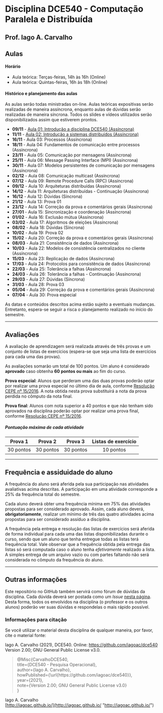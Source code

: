 # Disciplina DCE540 - Computação Paralela e Distribuída

## Prof. Iago A. Carvalho

## Aulas

#### Horário

  - Aula teórica: Terças-feiras, 14h às 16h (Online)
  - Aula teórica: Quintas-feiras, 16h às 18h (Online)
 
#### Histórico e planejamento das aulas

As aulas serão todas ministradas on-line. Aulas teóricas expositivas serão realizadas de maneira assíncrona, enquanto aulas de dúvidas serão realizadas de maneira síncrona.  Todos os slides e vídeos utilizados serão disponibilizados assim que estiverem prontos.

  - **09/11** - [Aula 01: Introdução a disciplina DCE540 (Assíncrona)](https://youtu.be/zsWpkaxGADE)
  - **11/11** - [Aula 02: Introdução a sistemas distribuídos (Assíncrona)](https://youtu.be/o95kWrMJDCE)
  - **16/11** - Aula 03: Processos (Assíncrona)
  - **18/11** - Aula 04: Fundamentos de comunicação entre processos (Assíncrona)
  - **23/11** - Aula 05: Comunicação por mensagens (Assíncrona)
  - **25/11** - Aula 06: Message Passing Interface (MPI) (Assíncrona)
  - **30/11** - Aula 07: Modelos persistentes de comunicação por mensagens (Assíncrona)
  - **02/12** - Aula 08: Comunicação multicast (Assíncrona)
  - **07/12** - Aula 09: Remote Procedure Calls (RPC) (Assíncrona)
  - **09/12** - Aula 10: Arquiteturas distribuídas (Assíncrona)
  - **14/12** - Aula 11: Arquiteturas distribuídas - Continuação (Assíncrona)
  - **16/12** - Aula 12: Dúvidas (Síncrona)
  - **21/12** - Aula 13: Prova 01
  - **23/12** - Aula 14: Correção da prova e comentários gerais (Assíncrona)
  - **27/01** - Aula 15: Sincronização e coordenação (Assíncrona)
  - **01/02** - Aula 16: Exclusão mútua (Assíncrona)
  - **03/02** - Aula 17: Algoritmos de eleições (Assíncrona)
  - **08/02** - Aula 18: Dúvidas (Síncrona)
  - **10/02** - Aula 19: Prova 02
  - **15/02** - Aula 20: Correção da prova e comentários gerais (Assíncrona)
  - **08/03** - Aula 21: Consistência de dados (Assíncrona)
  - **10/03** - Aula 22: Modelos de consistência centralizados no cliente (Assíncrona)
  - **15/03** - Aula 23: Replicação de dados (Assíncrona)
  - **17/03** - Aula 24: Protocolos para consistência de dados (Assíncrona)
  - **22/03** - Aula 25: Tolerância a falhas (Assíncrona)
  - **24/03** - Aula 26: Tolerância a falhas - Continuação (Assíncrona)
  - **29/03** - Aula 27: Dúvidas (Síncrona)
  - **31/03** - Aula 28: Prova 03
  - **05/04** - Aula 29: Correção da prova e comentários gerais (Assíncrona)
  - **07/04** - Aula 30: Prova especial

As datas e conteúdos descritos acima estão sujeito a eventuais mudanças. 
Entretanto, espera-se seguir a risca o planejamento realizado no início do semestre.

---

## Avaliações

A avaliação de aprendizagem será realizada através de três provas e um conjunto de listas de exercícios (espera-se que seja uma lista de exercícios para cada uma das provas).

As avaliações somarão um total de 100 pontos. Um aluno é considerado **aprovado** caso obtenha **60 pontos ou mais** ao fim do curso.

**Prova especial**: Alunos que perderam uma das duas provas poderão optar por realizar uma prova especial no último dia de aula, conforme [Resolução CEPE nº 15/2016](https://www.unifal-mg.edu.br/portal/wp-content/uploads/sites/52/2019/07/15-2016-aprova-Reg.-Geral-Cursos-de-gradua%C3%A7%C3%A3o-11935-8-alterada-pela-016-2019-vide-res-020-2019.pdf "Resolução CEPE nº 15/2016"). A nota obtida nesta prova substituirá a nota da prova perdida no cômputo da nota final.

**Prova final**: Alunos com nota superior a 40 pontos e que não tenham sido aprovados na disciplina poderão optar por realizar uma prova final, conforme [Resolução CEPE nº 15/2016](https://www.unifal-mg.edu.br/portal/wp-content/uploads/sites/52/2019/07/15-2016-aprova-Reg.-Geral-Cursos-de-gradua%C3%A7%C3%A3o-11935-8-alterada-pela-016-2019-vide-res-020-2019.pdf "Resolução CEPE nº 15/2016").

##### Pontuação máxima de cada atividade
| Prova 1  | Prova 2  |  Prova 3 | Listas de exercício | 
| :------------: | :------------: | :------------: | :------------: |
| 30 pontos  | 30 pontos  | 30 pontos  | 10 pontos  |

---

## Frequência e assiduidade do aluno

A frequência do aluno será aferida pela sua participação nas atividades avaliativas acima descritas. A participação em uma atividade corresponde a 25% da frequência total do semestre.

Cada aluno deverá obter uma frequência mínima em 75% das atividades propostas para ser considerado aprovado. Assim, cada aluno deverá, **obrigatoriamente**, realizar um mínimo de três das quatro atividades acima propostas para ser considerado assíduo a disciplina.

A frequência pela entrega e resolução das listas de exercícios será aferida de forma individual para cada uma das listas disponibilizadas durante o curso, sendo que um aluno que tenha entregue todas as listas terá frequência total.
Vale observar que a frequência obtida pela entrega das listas só será computada caso o aluno tenha *efetivamente* realizado a lista. A simples entrega de um arquivo vazio ou com partes faltando não será considerada no cômputo da frequência do aluno.

---

## Outras informações

Este repositório no GitHub também servirá como fórum de dúvidas da disciplina. Cada dúvida deverá ser postada como um *Issue* [nesta página](https://github.com/iagoac/dce540/issues). Desta forma, todos os envolvidos na disciplina (o professor e os outros alunos) poderão ver suas dúvidas e respondelas o mais rápido possível.

### Informações para citação

Se você utilizar o material desta disciplina de qualquer maneira, por favor, cite o material fonte:

Iago A. Carvalho (2021), DCE540. Online: https://github.com/iagoac/dce540 Version 2.00; GNU General Public License v3.0.


> @Misc{CarvalhoDCE540,  
title={DCE540 - Pesquisa Operacional},  
author={Iago A. Carvalho},   
howPublished={\url{https&#58;//github\.com/iagoac/dce540}},  
year={2021},  
note={Version 2.00; GNU General Public License v3.0}  
}


Iago A. Carvalho  
[http://iagoac.github.io/](http://iagoac.github.io/ "http://iagoac.github.io/")

